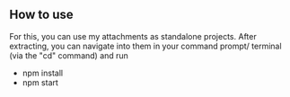 How to use
---------

For this, you can use my attachments as standalone projects. After extracting, you can navigate into them in your command prompt/ terminal (via the "cd" command) and run
- npm install
- npm start

